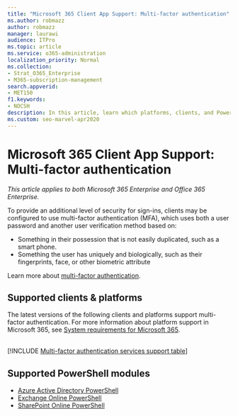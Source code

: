```yaml
---
title: "Microsoft 365 Client App Support: Multi-factor authentication"
ms.author: robmazz
author: robmazz
manager: laurawi
audience: ITPro
ms.topic: article
ms.service: o365-administration
localization_priority: Normal
ms.collection: 
- Strat_O365_Enterprise
- M365-subscription-management
search.appverid:
- MET150
f1.keywords:
- NOCSH
description: In this article, learn which platforms, clients, and PowerShell modules support multi-factor authentication for Microsoft 365.
ms.custom: seo-marvel-apr2020
---
```


# Microsoft 365 Client App Support: Multi-factor authentication

*This article applies to both Microsoft 365 Enterprise and Office 365 Enterprise.*

To provide an additional level of security for sign-ins, clients may be configured to use multi-factor authentication (MFA), which uses both a user password and another user verification method based on:

- Something  in their possession that is not easily duplicated, such as a smart phone.
- Something the user has uniquely and biologically, such as their fingerprints, face, or other biometric attribute

Learn more about [multi-factor authentication](/azure/active-directory/authentication/multi-factor-authentication).

## Supported clients & platforms

The latest versions of the following clients and platforms support multi-factor authentication. For more information about platform support in Microsoft 365, see [System requirements for Microsoft 365](/microsoft-365/microsoft-365-and-office-resources).
<br>
<br>

[!INCLUDE [Multi-factor authentication services support table](../includes/microsoft-365-client-support-modern-authentication-include.md)]

## Supported PowerShell modules

- [Azure Active Directory PowerShell](/powershell/azure/active-directory/overview)
- [Exchange Online PowerShell](/powershell/exchange/exchange-online-powershell)
- [SharePoint Online PowerShell](/powershell/sharepoint/sharepoint-online/connect-sharepoint-online)
